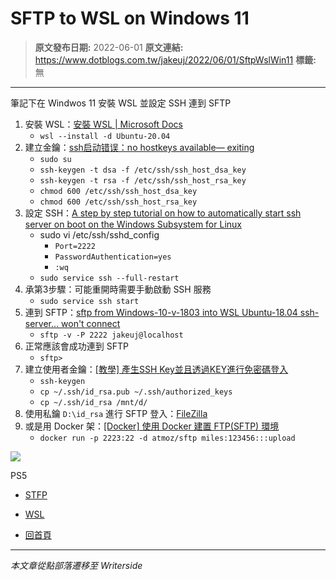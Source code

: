 # SFTP to WSL on Windows 11

> **原文發布日期:** 2022-06-01
> **原文連結:** https://www.dotblogs.com.tw/jakeuj/2022/06/01/SftpWslWin11
> **標籤:** 無

---

筆記下在 Windwos 11 安裝 WSL 並設定 SSH 連到 SFTP

1. 安裝 WSL：[安裝 WSL | Microsoft Docs](https://docs.microsoft.com/zh-tw/windows/wsl/install)
   * `wsl --install -d Ubuntu-20.04`
2. 建立金鑰：[ssh启动错误：no hostkeys available— exiting](https://wangxianggit.github.io/sshd%20no%20hostkeys%20available/)
   * `sudo su`
   * `ssh-keygen -t dsa -f /etc/ssh/ssh_host_dsa_key`
   * `ssh-keygen -t rsa -f /etc/ssh/ssh_host_rsa_key`
   * `chmod 600 /etc/ssh/ssh_host_dsa_key`
   * `chmod 600 /etc/ssh/ssh_host_rsa_key`
3. 設定 SSH：[A step by step tutorial on how to automatically start ssh server on boot on the Windows Subsystem for Linux](https://gist.github.com/dentechy/de2be62b55cfd234681921d5a8b6be11)
   * sudo vi /etc/ssh/sshd\_config
     + `Port=2222`
     + `PasswordAuthentication=yes`
     + `:wq`
   * `sudo service ssh --full-restart`
4. 承第3步驟：可能重開時需要手動啟動 SSH 服務
   * `sudo service ssh start`
5. 連到 SFTP：[sftp from Windows-10-v-1803 into WSL Ubuntu-18.04 ssh-server… won't connect](https://github.com/microsoft/WSL/issues/3303)
   * `sftp -v -P 2222 jakeuj@localhost`
6. 正常應該會成功連到 SFTP
   * `sftp>`
7. 建立使用者金鑰：[[教學] 產生SSH Key並且透過KEY進行免密碼登入](https://xenby.com/b/220-%E6%95%99%E5%AD%B8-%E7%94%A2%E7%94%9Fssh-key%E4%B8%A6%E4%B8%94%E9%80%8F%E9%81%8Ekey%E9%80%B2%E8%A1%8C%E5%85%8D%E5%AF%86%E7%A2%BC%E7%99%BB%E5%85%A5)
   * `ssh-keygen`
   * `cp ~/.ssh/id_rsa.pub ~/.ssh/authorized_keys`
   * `cp ~/.ssh/id_rsa /mnt/d/`
8. 使用私鑰 `D:\id_rsa` 進行 SFTP 登入：[FileZilla](https://filezilla-project.org/)
9. 或是用 Docker 架：[[Docker] 使用 Docker 建置 FTP(SFTP) 環境](https://mileslin.github.io/2020/02/%E4%BD%BF%E7%94%A8-Docker-%E5%BB%BA%E7%BD%AE-FTP-SFTP-%E7%92%B0%E5%A2%83/)
   * `docker run -p 2223:22 -d atmoz/sftp miles:123456:::upload`

![](https://card.psnprofiles.com/1/jakeuj.png)

PS5

* [STFP](/jakeuj/Tags?qq=STFP)
* [WSL](/jakeuj/Tags?qq=WSL)

* [回首頁](/jakeuj)

---

*本文章從點部落遷移至 Writerside*
